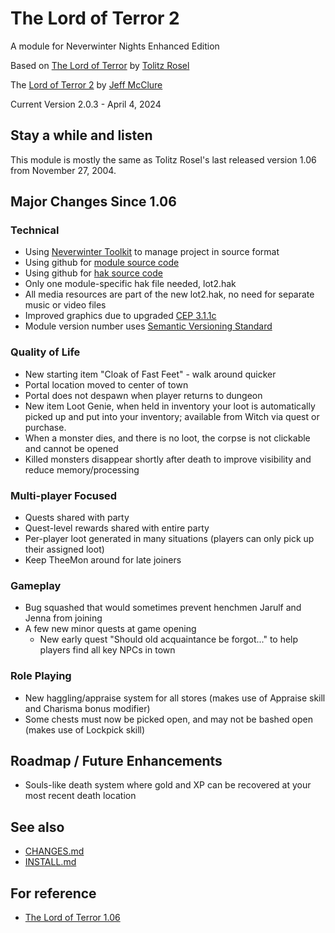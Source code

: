 # The Lord of Terror 2
A module for Neverwinter Nights Enhanced Edition

Based on [The Lord of Terror](https://neverwintervault.org/project/nwn1/module/lord-terror-diablo-campaign) by [Tolitz Rosel](mailto:tolitzrosel@gmail.com)

The [Lord of Terror 2](https://github.com/jeffmcclure/lot) by [Jeff McClure](mailto:jeffmcclure.github@gmail.com)

Current Version 2.0.3 - April 4, 2024

## Stay a while and listen
This module is mostly the same as Tolitz Rosel's last released version 1.06 from November 27, 2004.

## Major Changes Since 1.06
### Technical
* Using [Neverwinter Toolkit](https://github.com/jeffmcclure/nwt) to manage project in source format
* Using github for [module source code](https://github.com/jeffmcclure/lot)
* Using github for [hak source code](https://github.com/jeffmcclure/lothak)
* Only one module-specific hak file needed, lot2.hak
* All media resources are part of the new lot2.hak, no need for separate music or video files
* Improved graphics due to upgraded [CEP 3.1.1c](https://neverwintervault.org/project/nwnee/hakpak/combined/cep-3-community-expansion-pack)
* Module version number uses [Semantic Versioning Standard](https://semver.org)

### Quality of Life
* New starting item "Cloak of Fast Feet" - walk around quicker
* Portal location moved to center of town
* Portal does not despawn when player returns to dungeon
* New item Loot Genie, when held in inventory your loot is automatically picked up and put into your inventory;  available from Witch via quest or purchase.
* When a monster dies, and there is no loot, the corpse is not clickable and cannot be opened
* Killed monsters disappear shortly after death to improve visibility and reduce memory/processing

### Multi-player Focused
* Quests shared with party
* Quest-level rewards shared with entire party
* Per-player loot generated in many situations (players can only pick up their assigned loot)
* Keep TheeMon around for late joiners
 
### Gameplay
* Bug squashed that would sometimes prevent henchmen Jarulf and Jenna from joining
* A few new minor quests at game opening
  * New early quest "Should old acquaintance be forgot..." to help players find all key NPCs in town

### Role Playing
* New haggling/appraise system for all stores (makes use of Appraise skill and Charisma bonus modifier)
* Some chests must now be picked open, and may not be bashed open (makes use of Lockpick skill)

## Roadmap / Future Enhancements
* Souls-like death system where gold and XP can be recovered at your most recent death location

## See also
* [CHANGES.md](CHANGES.md)
* [INSTALL.md](INSTALL.md)

## For reference
* [The Lord of Terror 1.06](https://neverwintervault.org/project/nwn1/module/lord-terror-diablo-campaign)
